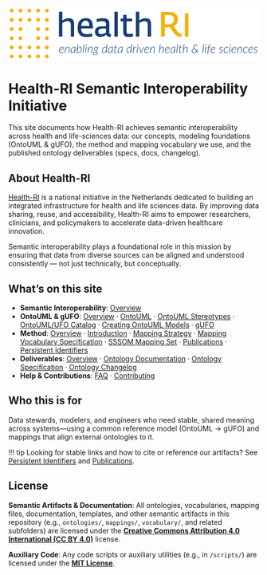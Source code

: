 <p align="left"><img src="assets/images/health-ri-logo-blue.png" width="750" alt="Health-RI Logo"></p>

# Health-RI Semantic Interoperability Initiative

This site documents how Health-RI achieves semantic interoperability across health and life-sciences data: our concepts, modeling foundations (OntoUML & gUFO), the method and mapping vocabulary we use, and the published ontology deliverables (specs, docs, changelog).

## About Health-RI

[Health-RI](https://www.health-ri.nl) is a national initiative in the Netherlands dedicated to building an integrated infrastructure for health and life sciences data. By improving data sharing, reuse, and accessibility, Health-RI aims to empower researchers, clinicians, and policymakers to accelerate data-driven healthcare innovation.

Semantic interoperability plays a foundational role in this mission by ensuring that data from diverse sources can be aligned and understood consistently — not just technically, but conceptually.

## What’s on this site

- **Semantic Interoperability**: [Overview](semantic-interoperability/index.md)
- **OntoUML & gUFO**: [Overview](ontouml-gufo/index.md) · [OntoUML](ontouml-gufo/ontouml.md) · [OntoUML Stereotypes](ontouml-gufo/ontouml-stereotypes.md) · [OntoUML/UFO Catalog](ontouml-gufo/ontouml-ufo-catalog.md) · [Creating OntoUML Models](ontouml-gufo/creating-ontouml-models.md) · [gUFO](ontouml-gufo/gufo.md)
- **Method**: [Overview](method/index.md) · [Introduction](method/introduction.md) · [Mapping Strategy](method/mapping-strategy.md) · [Mapping Vocabulary Specification](method/specification.html) · [SSSOM Mapping Set](method/mapping-set.md) · [Publications](method/publications.md) · [Persistent Identifiers](method/persistent-ids.md)
- **Deliverables**: [Overview](ontology/index.md) · [Ontology Documentation](ontology/documentation.md) · [Ontology Specification](ontology/specification.html) · [Ontology Changelog](ontology/changelog.md)
- **Help & Contributions**: [FAQ](faq.md) · [Contributing](contributing.md)

## Who this is for
Data stewards, modelers, and engineers who need stable, shared meaning across systems—using a common reference model (OntoUML → gUFO) and mappings that align external ontologies to it.

!!! tip
    Looking for stable links and how to cite or reference our artifacts? See [Persistent Identifiers](method/persistent-ids.md) and [Publications](method/publications.md).

## License

**Semantic Artifacts & Documentation**: All ontologies, vocabularies, mapping files, documentation, templates, and other semantic artifacts in this repository (e.g., `ontologies/`, `mappings/`, `vocabulary/`, and related subfolders) are licensed under the [**Creative Commons Attribution 4.0 International (CC BY 4.0)**](https://creativecommons.org/licenses/by/4.0/) license.

**Auxiliary Code**: Any code scripts or auxiliary utilities (e.g., in `/scripts/`) are licensed under the [**MIT License**](https://spdx.org/licenses/MIT.html).
